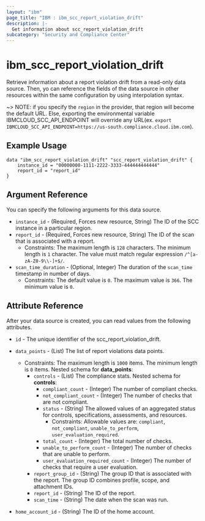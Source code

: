 ```yaml
---
layout: "ibm"
page_title: "IBM : ibm_scc_report_violation_drift"
description: |-
  Get information about scc_report_violation_drift
subcategory: "Security and Compliance Center"
---
```


# ibm_scc_report_violation_drift

Retrieve information about a report violation drift from a read-only data source. Then, yo can reference the fields of the data source in other resources within the same configuration by using interpolation syntax.

~> NOTE: if you specify the `region` in the provider, that region will become the default URL. Else, exporting the environmental variable IBMCLOUD_SCC_API_ENDPOINT will override any URL(ex. `export IBMCLOUD_SCC_API_ENDPOINT=https://us-south.compliance.cloud.ibm.com`).

## Example Usage

```hcl
data "ibm_scc_report_violation_drift" "scc_report_violation_drift" {
    instance_id = "00000000-1111-2222-3333-444444444444"
    report_id = "report_id"
}
```

## Argument Reference

You can specify the following arguments for this data source.

* `instance_id` - (Required, Forces new resource, String) The ID of the SCC instance in a particular region.
* `report_id` - (Required, Forces new resource, String) The ID of the scan that is associated with a report.
  * Constraints: The maximum length is `128` characters. The minimum length is `1` character. The value must match regular expression `/^[a-zA-Z0-9\\-]+$/`.
* `scan_time_duration` - (Optional, Integer) The duration of the `scan_time` timestamp in number of days.
  * Constraints: The default value is `0`. The maximum value is `366`. The minimum value is `0`.


## Attribute Reference

After your data source is created, you can read values from the following attributes.

* `id` - The unique identifier of the scc_report_violation_drift.
* `data_points` - (List) The list of report violations data points.
  * Constraints: The maximum length is `1000` items. The minimum length is `0` items.
Nested schema for **data_points**:
	* `controls` - (List) The compliance stats.
	Nested schema for **controls**:
		* `compliant_count` - (Integer) The number of compliant checks.
		* `not_compliant_count` - (Integer) The number of checks that are not compliant.
		* `status` - (String) The allowed values of an aggregated status for controls, specifications, assessments, and resources.
		  * Constraints: Allowable values are: `compliant`, `not_compliant`, `unable_to_perform`, `user_evaluation_required`.
		* `total_count` - (Integer) The total number of checks.
		* `unable_to_perform_count` - (Integer) The number of checks that are unable to perform.
		* `user_evaluation_required_count` - (Integer) The number of checks that require a user evaluation.
	* `report_group_id` - (String) The group ID that is associated with the report. The group ID combines profile, scope, and attachment IDs.
	* `report_id` - (String) The ID of the report.
	* `scan_time` - (String) The date when the scan was run.

* `home_account_id` - (String) The ID of the home account.

